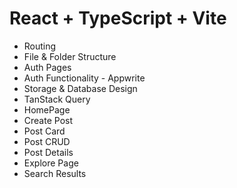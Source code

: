 # React + TypeScript + Vite

- Routing
- File & Folder Structure
- Auth Pages
- Auth Functionality - Appwrite
- Storage & Database Design
- TanStack Query
- HomePage
- Create Post
- Post Card
- Post CRUD
- Post Details
- Explore Page
- Search Results
